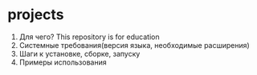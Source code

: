 # projects
1. Для чего? This repository is for education
2. Системные требования(версия языка, необходимые расширения)
3. Шаги к установке, сборке, запуску
4. Примеры использования
